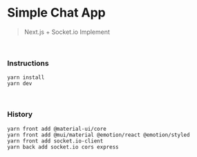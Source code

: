 # Simple Chat App

> Next.js + Socket.io Implement

<br/>

### Instructions

```
yarn install
yarn dev
```

<br/>

### History

```
yarn front add @material-ui/core
yarn front add @mui/material @emotion/react @emotion/styled
yarn front add socket.io-client
yarn back add socket.io cors express
```
